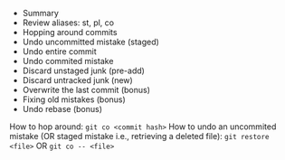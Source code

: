 - Summary
- Review aliases: st, pl, co
- Hopping around commits
- Undo uncommitted mistake (staged)
- Undo entire commit
- Undo commited mistake
- Discard unstaged junk (pre-add)
- Discard untracked junk (new)
- Overwrite the last commit (bonus)
- Fixing old mistakes (bonus)
- Undo rebase (bonus)

How to hop around:
    `git co <commit hash>`
How to undo an uncommited mistake (OR staged mistake i.e., retrieving a deleted file):
    `git restore <file>`
    OR
    `git co -- <file>`